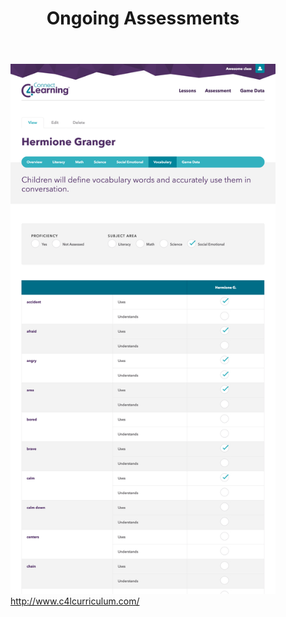 <div class="screenshot__wrapper--detail">
  <header class="screenshot__header box--ruled">
    <h1 class="screenshot__heading">Ongoing Assessments</h1>
  </header>
  <div class="screenshots--detail">
    <figure class="screenshot screenshot--detail">
      <img src="resources/img/C4L-Vocab.png" alt=" C4L Lesson Planner" class="screenshot__img">
      <figcaption><a href="http://www.c4lcurriculum.com/ class="citation">http://www.c4lcurriculum.com/</a></figcaption>
    </figure>
  </div>
</div>
